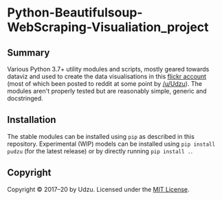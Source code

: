 # Python-Beautifulsoup-WebScraping-Visualiation_project

## Summary

Various Python 3.7+ utility modules and scripts, mostly geared towards dataviz and used to create the data visualisations in this [flickr account](https://www.flickr.com/photos/zarfo/albums) (most of which been posted to reddit at some point by [/u/Udzu](https://www.reddit.com/user/Udzu/)). The modules aren't properly tested but are reasonably simple, generic and docstringed.

## Installation

The stable modules can be installed using `pip` as described in this repository. Experimental (WIP) models can be installed using `pip install pudzu` (for the latest release) or by directly running `pip install .`.

## Copyright

Copyright © 2017–20 by Udzu. Licensed under the [MIT License](LICENSE).
